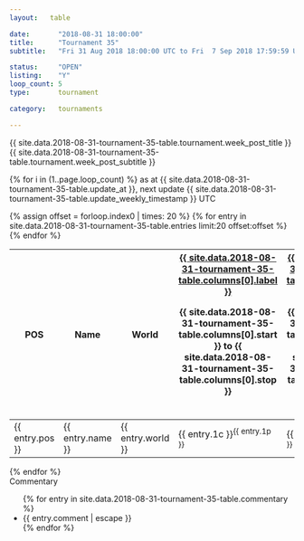 ```yaml
---
layout:   table

date: 		"2018-08-31 18:00:00"
title: 		"Tournament 35"
subtitle: 	"Fri 31 Aug 2018 18:00:00 UTC to Fri  7 Sep 2018 17:59:59 UTC"

status:     "OPEN"
listing:    "Y"
loop_count: 5
type:       tournament

category:   tournaments

---
```

<div class="table_header">
  <span class="table_title">{{ site.data.2018-08-31-tournament-35-table.tournament.week_post_title }}</span><br>
  <span class="table_subtitle">{{ site.data.2018-08-31-tournament-35-table.tournament.week_post_subtitle }}</span>  
</div>

{% for i in (1..page.loop_count) %}
<span class="table_nextupdate">as at {{ site.data.2018-08-31-tournament-35-table.update_at }}, next update {{ site.data.2018-08-31-tournament-35-table.update_weekly_timestamp }} UTC</span> 
<table class="week_table">
  <thead>
    <tr>
      <th>POS</th>
      <th class="AlignLeft">Name</th>
      <th class="AlignLeft">World</th>
      <th><div class="label"><a href="{{ site.data.2018-08-31-tournament-35-table.columns[0].url }}">{{ site.data.2018-08-31-tournament-35-table.columns[0].label }}</a><p class="onhover">{{ site.data.2018-08-31-tournament-35-table.columns[0].start }} to {{ site.data.2018-08-31-tournament-35-table.columns[0].stop }}</p></div>​</th>
      <th><div class="label"><a href="{{ site.data.2018-08-31-tournament-35-table.columns[1].url }}">{{ site.data.2018-08-31-tournament-35-table.columns[1].label }}</a><p class="onhover">{{ site.data.2018-08-31-tournament-35-table.columns[1].start }} to {{ site.data.2018-08-31-tournament-35-table.columns[1].stop }}</p></div>​</th>
      <th><div class="label"><a href="{{ site.data.2018-08-31-tournament-35-table.columns[2].url }}">{{ site.data.2018-08-31-tournament-35-table.columns[2].label }}</a><p class="onhover">{{ site.data.2018-08-31-tournament-35-table.columns[2].start }} to {{ site.data.2018-08-31-tournament-35-table.columns[2].stop }}</p></div>​</th>
      <th><div class="label"><a href="{{ site.data.2018-08-31-tournament-35-table.columns[3].url }}">{{ site.data.2018-08-31-tournament-35-table.columns[3].label }}</a><p class="onhover">{{ site.data.2018-08-31-tournament-35-table.columns[3].start }} to {{ site.data.2018-08-31-tournament-35-table.columns[3].stop }}</p></div>​</th>
      <th><div class="label"><a href="{{ site.data.2018-08-31-tournament-35-table.columns[4].url }}">{{ site.data.2018-08-31-tournament-35-table.columns[4].label }}</a><p class="onhover">{{ site.data.2018-08-31-tournament-35-table.columns[4].start }} to {{ site.data.2018-08-31-tournament-35-table.columns[4].stop }}</p></div>​</th>
      <th><div class="label"><a href="{{ site.data.2018-08-31-tournament-35-table.columns[5].url }}">{{ site.data.2018-08-31-tournament-35-table.columns[5].label }}</a><p class="onhover">{{ site.data.2018-08-31-tournament-35-table.columns[5].start }} to {{ site.data.2018-08-31-tournament-35-table.columns[5].stop }}</p></div>​</th>
      <th><div class="label"><a href="{{ site.data.2018-08-31-tournament-35-table.columns[6].url }}">{{ site.data.2018-08-31-tournament-35-table.columns[6].label }}</a><p class="onhover">{{ site.data.2018-08-31-tournament-35-table.columns[6].start }} to {{ site.data.2018-08-31-tournament-35-table.columns[6].stop }}</p></div>​</th>
      <th>Total</th>
    </tr>
  </thead>
  {% assign offset = forloop.index0 | times: 20 %}
  <tbody>
    {% for entry in site.data.2018-08-31-tournament-35-table.entries limit:20 offset:offset %}
      <tr>
        <td class="pl{{ entry.pos }}">{{ entry.pos }}</td>
        <td class="AlignLeft">{{ entry.name }}</td>
        <td class="AlignLeft">{{ entry.world }}</td>
        <td class="pl{{ entry.1p }}">{{ entry.1c }}<sup>{{ entry.1p }}</sup></td>
        <td class="pl{{ entry.2p }}">{{ entry.2c }}<sup>{{ entry.2p }}</sup></td>
        <td class="pl{{ entry.3p }}">{{ entry.3c }}<sup>{{ entry.3p }}</sup></td>
        <td class="pl{{ entry.4p }}">{{ entry.4c }}<sup>{{ entry.4p }}</sup></td>
        <td class="pl{{ entry.5p }}">{{ entry.5c }}<sup>{{ entry.5p }}</sup></td>
        <td class="pl{{ entry.6p }}">{{ entry.6c }}<sup>{{ entry.6p }}</sup></td>
        <td class="pl{{ entry.7p }}">{{ entry.7c }}<sup>{{ entry.7p }}</sup></td>
        <td>{{ entry.total }}</td>
      </tr>
    {% endfor %}  
  </tbody>
</table>
<div class="leaderboard"></div>
{% endfor %}

<div class="commentary">
  <span class="commentary_title">Commentary</span>
  <ul>
    {% for entry in site.data.2018-08-31-tournament-35-table.commentary %}
    <li class="commentary_list">{{ entry.comment | escape }}</li>
    {% endfor %}
  </ul>
</div>





